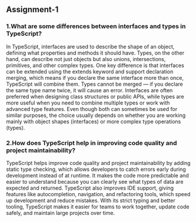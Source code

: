 ## Assignment-1

### 1.What are some differences between interfaces and types in TypeScript?
In TypeScript, interfaces are used to describe the shape of an object, defining what properties and methods it should have. Types, on the other hand, can describe not just objects but also unions, intersections, primitives, and other complex types. One key difference is that interfaces can be extended using the extends keyword and support declaration merging, which means if you declare the same interface more than once, TypeScript will combine them. Types cannot be merged — if you declare the same type name twice, it will cause an error. Interfaces are often preferred when designing class structures or public APIs, while types are more useful when you need to combine multiple types or work with advanced type features. Even though both can sometimes be used for similar purposes, the choice usually depends on whether you are working mainly with object shapes (interfaces) or more complex type operations (types).

### 2.How does TypeScript help in improving code quality and project maintainability?
TypeScript helps improve code quality and project maintainability by adding static type checking, which allows developers to catch errors early during development instead of at runtime. It makes the code more predictable and easier to understand because you can clearly see what types of data are expected and returned. TypeScript also improves IDE support, giving features like autocompletion, navigation, and refactoring tools, which speed up development and reduce mistakes. With its strict typing and better tooling, TypeScript makes it easier for teams to work together, update code safely, and maintain large projects over time.